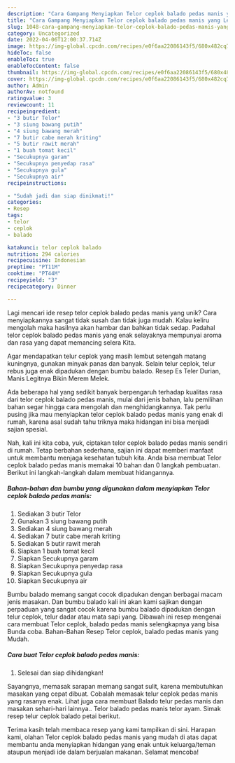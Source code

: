 ```yaml
---
description: "Cara Gampang Menyiapkan Telor ceplok balado pedas manis yang Lezat"
title: "Cara Gampang Menyiapkan Telor ceplok balado pedas manis yang Lezat"
slug: 1048-cara-gampang-menyiapkan-telor-ceplok-balado-pedas-manis-yang-lezat
category: Uncategorized
date: 2022-04-06T12:00:37.714Z
image: https://img-global.cpcdn.com/recipes/e0f6aa22086143f5/680x482cq70/telor-ceplok-balado-pedas-manis-foto-resep-utama.jpg
hideToc: false
enableToc: true
enableTocContent: false
thumbnail: https://img-global.cpcdn.com/recipes/e0f6aa22086143f5/680x482cq70/telor-ceplok-balado-pedas-manis-foto-resep-utama.jpg
cover: https://img-global.cpcdn.com/recipes/e0f6aa22086143f5/680x482cq70/telor-ceplok-balado-pedas-manis-foto-resep-utama.jpg
author: Admin
authorAv: notfound
ratingvalue: 3
reviewcount: 11
recipeingredient:
- "3 butir Telor"
- "3 siung bawang putih"
- "4 siung bawang merah"
- "7 butir cabe merah kriting"
- "5 butir rawit merah"
- "1 buah tomat kecil"
- "Secukupnya garam"
- "Secukupnya penyedap rasa"
- "Secukupnya gula"
- "Secukupnya air"
recipeinstructions:

- "Sudah jadi dan siap dinikmati!"
categories:
- Resep
tags:
- telor
- ceplok
- balado

katakunci: telor ceplok balado 
nutrition: 294 calories
recipecuisine: Indonesian
preptime: "PT11M"
cooktime: "PT44M"
recipeyield: "3"
recipecategory: Dinner

---
```





Lagi mencari ide resep telor ceplok balado pedas manis yang unik? Cara menyiapkannya sangat tidak susah dan tidak juga mudah. Kalau keliru mengolah maka hasilnya akan hambar dan bahkan tidak sedap. Padahal telor ceplok balado pedas manis yang enak selayaknya mempunyai aroma dan rasa yang dapat memancing selera Kita.





Agar mendapatkan telur ceplok yang masih lembut setengah matang kuningnya, gunakan minyak panas dan banyak. Selain telur ceplok, telur rebus juga enak dipadukan dengan bumbu balado. Resep Es Teler Durian, Manis Legitnya Bikin Merem Melek.

Ada beberapa hal yang sedikit banyak berpengaruh terhadap kualitas rasa dari telor ceplok balado pedas manis, mulai dari jenis bahan, lalu pemilihan bahan segar hingga cara mengolah dan menghidangkannya. Tak perlu pusing jika mau menyiapkan telor ceplok balado pedas manis yang enak di rumah, karena asal sudah tahu triknya maka hidangan ini bisa menjadi sajian spesial.






Nah, kali ini kita coba, yuk, ciptakan telor ceplok balado pedas manis sendiri di rumah. Tetap berbahan sederhana, sajian ini dapat memberi manfaat untuk membantu menjaga kesehatan tubuh kita. Anda bisa membuat Telor ceplok balado pedas manis memakai 10 bahan dan 0 langkah pembuatan. Berikut ini langkah-langkah dalam membuat hidangannya.

<!--inarticleads1-->

##### Bahan-bahan dan bumbu yang digunakan dalam menyiapkan Telor ceplok balado pedas manis:

1. Sediakan 3 butir Telor
1. Gunakan 3 siung bawang putih
1. Sediakan 4 siung bawang merah
1. Sediakan 7 butir cabe merah kriting
1. Sediakan 5 butir rawit merah
1. Siapkan 1 buah tomat kecil
1. Siapkan Secukupnya garam
1. Siapkan Secukupnya penyedap rasa
1. Siapkan Secukupnya gula
1. Siapkan Secukupnya air


Bumbu balado memang sangat cocok dipadukan dengan berbagai macam jenis masakan. Dan bumbu balado kali ini akan kami sajikan dengan perpaduan yang sangat cocok karena bumbu balado dipadukan dengan telur ceplok, telur dadar atau mata sapi yang. Dibawah ini resep mengenai cara membuat Telor ceplok, balado pedas manis selengkapnya yang bisa Bunda coba. Bahan-Bahan Resep Telor ceplok, balado pedas manis yang Mudah. 

<!--inarticleads2-->

##### Cara buat Telor ceplok balado pedas manis:


1. Selesai dan siap dihidangkan!

Sayangnya, memasak sarapan memang sangat sulit, karena membutuhkan masakan yang cepat dibuat. Cobalah memasak telur ceplok pedas manis yang rasanya enak. Lihat juga cara membuat Balado telur pedas manis dan masakan sehari-hari lainnya.. Telor balado pedas manis telor ayam. Simak resep telur ceplok balado petai berikut. 

Terima kasih telah membaca resep yang kami tampilkan di sini. Harapan kami, olahan Telor ceplok balado pedas manis yang mudah di atas dapat membantu anda menyiapkan hidangan yang enak untuk keluarga/teman ataupun menjadi ide dalam berjualan makanan. Selamat mencoba!
